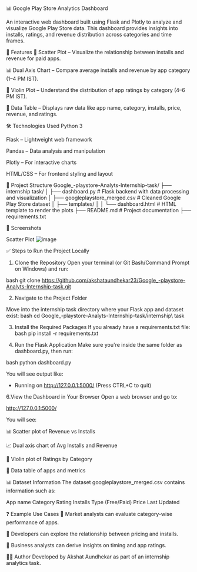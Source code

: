 📊 Google Play Store Analytics Dashboard

An interactive web dashboard built using Flask and Plotly to analyze and visualize Google Play Store data. This dashboard provides insights into installs, ratings, and revenue distribution across categories and time frames.

🚀 Features
💸 Scatter Plot – Visualize the relationship between installs and revenue for paid apps.

📊 Dual Axis Chart – Compare average installs and revenue by app category (1–4 PM IST).

🎻 Violin Plot – Understand the distribution of app ratings by category (4–6 PM IST).

🧾 Data Table – Displays raw data like app name, category, installs, price, revenue, and ratings.

🛠️ Technologies Used
Python 3

Flask – Lightweight web framework

Pandas – Data analysis and manipulation

Plotly – For interactive charts

HTML/CSS – For frontend styling and layout

📁 Project Structure
Google_-playstore-Analyts-Internship-task/
├── internship task/
│   ├── dashboard.py              # Flask backend with data processing and visualization
│   ├── googleplaystore_merged.csv  # Cleaned Google Play Store dataset
│   ├── templates/
│   │   └── dashboard.html        # HTML template to render the plots
├── README.md                     # Project documentation
├── requirements.txt


📸 Screenshots

Scatter Plot
![image](https://github.com/user-attachments/assets/567f535c-db9d-422c-a27c-292d7f6537f1)

✅ Steps to Run the Project Locally
1. Clone the Repository
Open your terminal (or Git Bash/Command Prompt on Windows) and run:

bash
git clone https://github.com/akshataundhekar23/Google_-playstore-Analyts-Internship-task.git

2. Navigate to the Project Folder
   
Move into the internship task directory where your Flask app and dataset exist:
bash
cd Google_-playstore-Analyts-Internship-task/internship\ task

3. Install the Required Packages
If you already have a requirements.txt file:
bash
pip install -r requirements.txt

4. Run the Flask Application
Make sure you're inside the same folder as dashboard.py, then run:

bash
python dashboard.py

You will see output like:
 * Running on http://127.0.0.1:5000/ (Press CTRL+C to quit)

6.View the Dashboard in Your Browser
Open a web browser and go to:

http://127.0.0.1:5000/

You will see:

📊 Scatter plot of Revenue vs Installs

📈 Dual axis chart of Avg Installs and Revenue

🎻 Violin plot of Ratings by Category

🧾 Data table of apps and metrics

📊 Dataset Information
The dataset googleplaystore_merged.csv contains information such as:

App name
Category
Rating
Installs
Type (Free/Paid)
Price
Last Updated

❓ Example Use Cases
📱 Market analysts can evaluate category-wise performance of apps.

💼 Developers can explore the relationship between pricing and installs.

🎯 Business analysts can derive insights on timing and app ratings.

👩‍💻 Author
Developed by Akshat Aundhekar as part of an internship analytics task.

